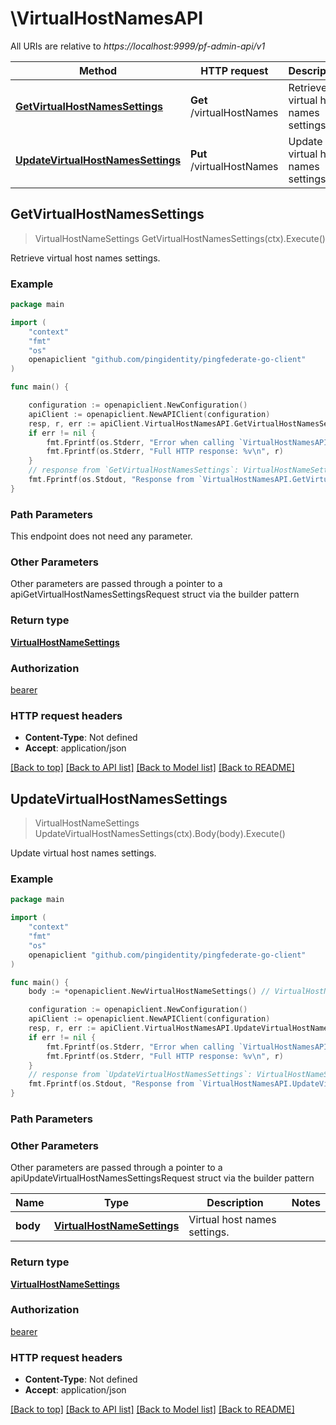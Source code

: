 # \VirtualHostNamesAPI

All URIs are relative to *https://localhost:9999/pf-admin-api/v1*

Method | HTTP request | Description
------------- | ------------- | -------------
[**GetVirtualHostNamesSettings**](VirtualHostNamesAPI.md#GetVirtualHostNamesSettings) | **Get** /virtualHostNames | Retrieve virtual host names settings.
[**UpdateVirtualHostNamesSettings**](VirtualHostNamesAPI.md#UpdateVirtualHostNamesSettings) | **Put** /virtualHostNames | Update virtual host names settings.



## GetVirtualHostNamesSettings

> VirtualHostNameSettings GetVirtualHostNamesSettings(ctx).Execute()

Retrieve virtual host names settings.

### Example

```go
package main

import (
    "context"
    "fmt"
    "os"
    openapiclient "github.com/pingidentity/pingfederate-go-client"
)

func main() {

    configuration := openapiclient.NewConfiguration()
    apiClient := openapiclient.NewAPIClient(configuration)
    resp, r, err := apiClient.VirtualHostNamesAPI.GetVirtualHostNamesSettings(context.Background()).Execute()
    if err != nil {
        fmt.Fprintf(os.Stderr, "Error when calling `VirtualHostNamesAPI.GetVirtualHostNamesSettings``: %v\n", err)
        fmt.Fprintf(os.Stderr, "Full HTTP response: %v\n", r)
    }
    // response from `GetVirtualHostNamesSettings`: VirtualHostNameSettings
    fmt.Fprintf(os.Stdout, "Response from `VirtualHostNamesAPI.GetVirtualHostNamesSettings`: %v\n", resp)
}
```

### Path Parameters

This endpoint does not need any parameter.

### Other Parameters

Other parameters are passed through a pointer to a apiGetVirtualHostNamesSettingsRequest struct via the builder pattern


### Return type

[**VirtualHostNameSettings**](VirtualHostNameSettings.md)

### Authorization

[bearer](../README.md#bearer)

### HTTP request headers

- **Content-Type**: Not defined
- **Accept**: application/json

[[Back to top]](#) [[Back to API list]](../README.md#documentation-for-api-endpoints)
[[Back to Model list]](../README.md#documentation-for-models)
[[Back to README]](../README.md)


## UpdateVirtualHostNamesSettings

> VirtualHostNameSettings UpdateVirtualHostNamesSettings(ctx).Body(body).Execute()

Update virtual host names settings.

### Example

```go
package main

import (
    "context"
    "fmt"
    "os"
    openapiclient "github.com/pingidentity/pingfederate-go-client"
)

func main() {
    body := *openapiclient.NewVirtualHostNameSettings() // VirtualHostNameSettings | Virtual host names settings.

    configuration := openapiclient.NewConfiguration()
    apiClient := openapiclient.NewAPIClient(configuration)
    resp, r, err := apiClient.VirtualHostNamesAPI.UpdateVirtualHostNamesSettings(context.Background()).Body(body).Execute()
    if err != nil {
        fmt.Fprintf(os.Stderr, "Error when calling `VirtualHostNamesAPI.UpdateVirtualHostNamesSettings``: %v\n", err)
        fmt.Fprintf(os.Stderr, "Full HTTP response: %v\n", r)
    }
    // response from `UpdateVirtualHostNamesSettings`: VirtualHostNameSettings
    fmt.Fprintf(os.Stdout, "Response from `VirtualHostNamesAPI.UpdateVirtualHostNamesSettings`: %v\n", resp)
}
```

### Path Parameters



### Other Parameters

Other parameters are passed through a pointer to a apiUpdateVirtualHostNamesSettingsRequest struct via the builder pattern


Name | Type | Description  | Notes
------------- | ------------- | ------------- | -------------
 **body** | [**VirtualHostNameSettings**](VirtualHostNameSettings.md) | Virtual host names settings. | 

### Return type

[**VirtualHostNameSettings**](VirtualHostNameSettings.md)

### Authorization

[bearer](../README.md#bearer)

### HTTP request headers

- **Content-Type**: Not defined
- **Accept**: application/json

[[Back to top]](#) [[Back to API list]](../README.md#documentation-for-api-endpoints)
[[Back to Model list]](../README.md#documentation-for-models)
[[Back to README]](../README.md)

